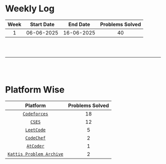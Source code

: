 # Weekly Log


| Week | Start Date | End Date | Problems Solved |
|:----:|:----------:|:--------:|:---------------:|
| 1    |06-06-2025  |16-06-2025| 40              |



<br>
<br>

---

<br>
<br>

# Platform Wise
| Platform | Problems Solved |
|:--------:|:---------------:|
| [`Codeforces`](https://codeforces.com/) | 18 | 
| [`CSES`](https://cses.fi/problemset/)   | 12 |
| [`LeetCode`](https://leetcode.com/problemset/) | 5 |
| [`CodeChef`](https://www.codechef.com/) | 2 |
| [`AtCoder`](https://atcoder.jp/) | 1 |
| [`Kattis Problem Archive`](https://open.kattis.com/) | 2 | 